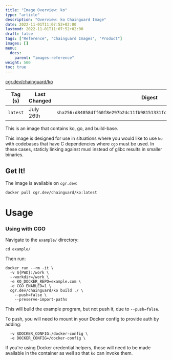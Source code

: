 ```yaml
---
title: "Image Overview: ko"
type: "article"
description: "Overview: ko Chainguard Image"
date: 2022-11-01T11:07:52+02:00
lastmod: 2022-11-01T11:07:52+02:00
draft: false
tags: ["Reference", "Chainguard Images", "Product"]
images: []
menu:
  docs:
    parent: "images-reference"
weight: 500
toc: true
---
```


[cgr.dev/chainguard/ko](https://github.com/chainguard-images/images/tree/main/images/ko)

| Tag (s)   | Last Changed | Digest                                                                    |
|-----------|--------------|---------------------------------------------------------------------------|
|  `latest` | July 26th    | `sha256:d84058dff60f8e297b2dc11fb98151331fc4cc9fc85c1bd843489f47c90da9f1` |



This is an image that contains ko, go, and build-base.

This image is designed for use in situations where you would like to use `ko` with codebases that have C dependencies where `cgo` must be used. In these cases, staticly linking against musl instead of glibc results in smaller binaries.

## Get It!

The image is available on `cgr.dev`:

```
docker pull cgr.dev/chainguard/ko:latest
```

# Usage

### Using with CGO

Navigate to the `example/` directory:

```
cd example/
```

Then run:

```
docker run --rm -it \
  -v ${PWD}:/work \
  --workdir=/work \
  -e KO_DOCKER_REPO=example.com \
  -e CGO_ENABLED=1 \
  cgr.dev/chainguard/ko build ./ \
    --push=false \
    --preserve-import-paths
```

This will build the example program, but not push it, due to `--push=false`.

To push, you will need to mount in your Docker config to provide auth by adding:

```
  -v $DOCKER_CONFIG:/docker-config \
  -e DOCKER_CONFIG=/docker-config \
```

If you're using Docker credential helpers, those will need to be made available in the container as well so that `ko` can invoke them.

